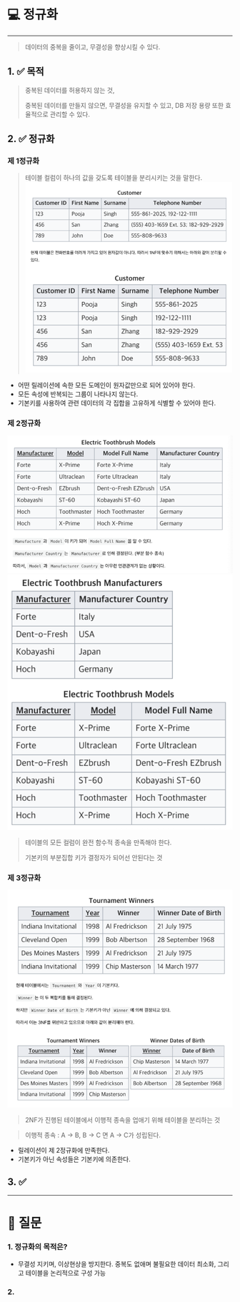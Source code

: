 # 💻 정규화

---

> 데이터의 중복을 줄이고, 무결성을 향상시킬 수 있다.


## 1. ✅ 목적

> 중복된 데이터를 허용하지 않는 것,
> 
> 중복된 데이터를 만들지 않으면, 무결성을 유지할 수 있고, DB 저장 용량 또한 효율적으로 관리할 수 있다.


## 2. ✅ 정규화

### 제 1정규화
> 테이블 컬럼이 하나의 값을 갖도록 테이블을 분리시키는 것을 말한다.
![img_8.png](img_8.png)

- 어떤 릴레이션에 속한 모든 도메인이 원자값만으로 되어 있어야 한다.
- 모든 속성에 반복되는 그룹이 나타나지 않는다.
- 기본키를 사용하여 관련 데이터의 각 집합을 고유하게 식별할 수 있어야 한다.


### 제 2정규화
![img_10.png](img_10.png)
![img_9.png](img_9.png)
> 테이블의 모든 컬럼이 완전 함수적 종속을 만족해야 한다.
> 
> 기본키의 부분집합 키가 결정자가 되어선 안된다는 것

### 제 3정규화
![img_11.png](img_11.png)
> 2NF가 진행된 테이블에서 이행적 종속을 업애기 위해 테이블을 분리하는 것

> 이행적 종속 : A -> B, B -> C 면 A -> C가 성립된다.

- 릴레이션이 제 2정규화에 만족한다.
- 기본키가 아닌 속성들은 기본키에 의존한다.

## 3. ✅


---

# 🤔 질문

### 1. 정규화의 목적은?
- 무결성 지키며, 이상현상을 방지한다. 중복도 없애며 불필요한 데이터 최소화, 그리고 테이블을 논리적으로 구성 가능


### 2. 


